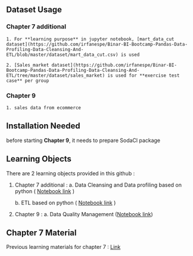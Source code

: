 ## Dataset Usage
### Chapter 7 additional
    1. For **learning purpose** in jupyter notebook, [mart_data_cut dataset](https://github.com/irfanespe/Binar-BI-Bootcamp-Pandas-Data-Profiling-Data-Cleansing-And-ETL/blob/master/dataset/mart_data_cut.csv) is used
    
    2. [Sales_market dataset](https://github.com/irfanespe/Binar-BI-Bootcamp-Pandas-Data-Profiling-Data-Cleansing-And-ETL/tree/master/dataset/sales_market) is used for **exercise test case** per group
    
### Chapter 9
    1. sales data from ecommerce 
    
## Installation Needed
before starting **Chapter 9**, it needs to prepare SodaCl package  

## Learning Objects
There are 2 learning objects provided in this github :
1. Chapter 7 additional :
    a. Data Cleansing and Data profiling based on python ( [Notebook link](https://github.com/irfanespe/Binar-BI-Bootcamp-Pandas-Data-Profiling-Data-Cleansing-And-ETL/blob/master/notebook/Data%20profiling%20and%20Data%20Cleansing.ipynb) )

    b. ETL based on python ( [Notebook link](https://github.com/irfanespe/Binar-BI-Bootcamp-Pandas-Data-Profiling-Data-Cleansing-And-ETL/blob/master/notebook/Exercise%20ETL.ipynb) )


2. Chapter 9 :
    a. Data Quality Management ([Notebook link](https://github.com/irfanespe/Binar-BI-Bootcamp-Python-Data-Profiling-Data-Cleansing-And-ETL/blob/master/chapter9_notebook/Data%20Quality%20Soda/sodacl_exercise.ipynb))
   
## Chapter 7 Material
Previous learning materials for chapter 7 : [Link](https://github.com/alimurtadho/Bootcamp-BI-hands-on)
